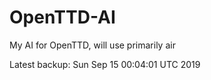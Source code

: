 # OpenTTD-AI
My AI for OpenTTD, will use primarily air

Latest backup: Sun Sep 15 00:04:01 UTC 2019
